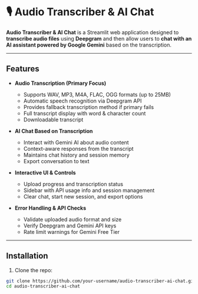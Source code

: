 # 🎙️ Audio Transcriber & AI Chat

**Audio Transcriber & AI Chat** is a Streamlit web application designed to **transcribe audio files** using **Deepgram** and then allow users to **chat with an AI assistant powered by Google Gemini** based on the transcription.

---

## Features

- **Audio Transcription (Primary Focus)**  
  - Supports WAV, MP3, M4A, FLAC, OGG formats (up to 25MB)  
  - Automatic speech recognition via Deepgram API  
  - Provides fallback transcription method if primary fails  
  - Full transcript display with word & character count  
  - Downloadable transcript  

- **AI Chat Based on Transcription**  
  - Interact with Gemini AI about audio content  
  - Context-aware responses from the transcript  
  - Maintains chat history and session memory  
  - Export conversation to text  

- **Interactive UI & Controls**  
  - Upload progress and transcription status  
  - Sidebar with API usage info and session management  
  - Clear chat, start new session, and export options  

- **Error Handling & API Checks**  
  - Validate uploaded audio format and size  
  - Verify Deepgram and Gemini API keys  
  - Rate limit warnings for Gemini Free Tier  

---

## Installation

1. Clone the repo:

```bash
git clone https://github.com/your-username/audio-transcriber-ai-chat.git
cd audio-transcriber-ai-chat
